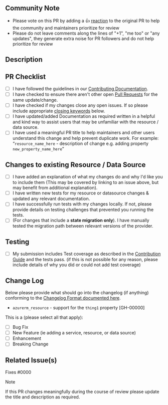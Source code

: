 <!--  All Submissions -->

## Community Note

<!-- Please leave the community note as is. -->

- Please vote on this PR by adding a :thumbsup: [reaction](https://blog.github.com/2016-03-10-add-reactions-to-pull-requests-issues-and-comments/) to the original PR to help the community and maintainers prioritize for review
- Please do not leave comments along the lines of "+1", "me too" or "any updates", they generate extra noise for PR followers and do not help prioritize for review

## Description

<!-- Please include a description below with the reason for the PR, what it is doing, what it is trying to accomplish, and anything relevant for a reviewer to know.

If this is a breaking change for users please detail how it cannot be avoided and why it should be made in a minor version of the provider -->

## PR Checklist

- [ ] I have followed the guidelines in our [Contributing Documentation](../blob/main/contributing/README.md).
- [ ] I have checked to ensure there aren't other open [Pull Requests](../pulls) for the same update/change.
- [ ] I have checked if my changes close any open issues. If so please include appropriate [closing keywords](https://docs.github.com/en/issues/tracking-your-work-with-issues/linking-a-pull-request-to-an-issue#linking-a-pull-request-to-an-issue-using-a-keyword) below.
- [ ] I have updated/added Documentation as required written in a helpful and kind way to assist users that may be unfamiliar with the resource / data source.
- [ ] I have used a meaningful PR title to help maintainers and other users understand this change and help prevent duplicate work.
      For example: “`resource_name_here` - description of change e.g. adding property `new_property_name_here`”

<!-- You can erase any parts of this template below this point that are not applicable to your Pull Request. -->

## Changes to existing Resource / Data Source

- [ ] I have added an explanation of what my changes do and why I'd like you to include them (This may be covered by linking to an issue above, but may benefit from additional explanation).
- [ ] I have written new tests for my resource or datasource changes & updated any relevant documentation.
- [ ] I have successfully run tests with my changes locally. If not, please provide details on testing challenges that prevented you running the tests.
- [ ] (For changes that include a **state migration only**). I have manually tested the migration path between relevant versions of the provider.

## Testing

- [ ] My submission includes Test coverage as described in the [Contribution Guide](../blob/main/contributing/topics/guide-new-resource.md) and the tests pass. (if this is not possible for any reason, please include details of why you did or could not add test coverage)

<!-- Please include testing logs or evidence here or an explanation on why no testing evidence can be provided.

For state migrations please test the changes locally and provide details here, such as the versions involved in testing the migration path. For further details on testing state migration changes please see our guide on [state migrations](https://github.com/aoshfan/terraform-provider-customazurerm/blob/main/contributing/topics/guide-state-migrations.md#testing) in the contributor documentation. -->

## Change Log

Below please provide what should go into the changelog (if anything) conforming to the [Changelog Format documented here](../blob/main/contributing/topics/maintainer-changelog.md).

<!-- Replace the changelog example below with your entry. One resource per line. -->

- `azurerm_resource` - support for the `thing1` property [GH-00000]

<!-- What type of PR is this? -->

This is a (please select all that apply):

- [ ] Bug Fix
- [ ] New Feature (ie adding a service, resource, or data source)
- [ ] Enhancement
- [ ] Breaking Change

## Related Issue(s)

Fixes #0000

> [!NOTE]
> If this PR changes meaningfully during the course of review please update the title and description as required.
